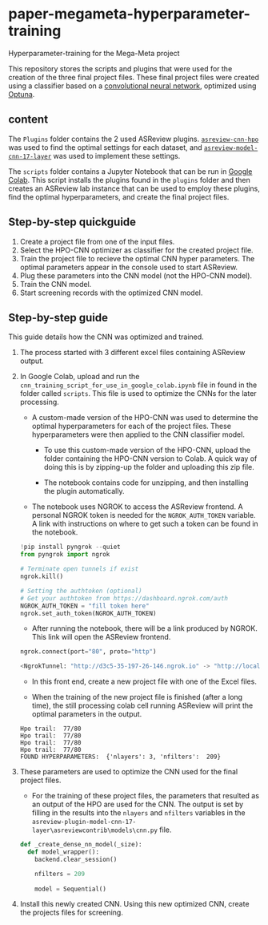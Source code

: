 # paper-megameta-hyperparameter-training
Hyperparameter-training for the Mega-Meta project

This repository stores the scripts and plugins that were used for the creation
of the three final project files. These final project files were created using a
classifier based on a [convolutional neural
network](https://github.com/JTeijema/asreview-plugin-model-cnn-17-layer),
optimized using [Optuna](https://github.com/optuna/optuna).

## content
The `Plugins` folder contains the 2 used ASReview plugins.
[`asreview-cnn-hpo`](https://github.com/BartJanBoverhof/asreview-cnn-hpo) was
used to find the optimal settings for each dataset, and
[`asreview-model-cnn-17-layer`](https://github.com/JTeijema/asreview-plugin-model-cnn-17-layer)
was used to implement these settings.

The `scripts` folder contains a Jupyter Notebook that can be run in [Google
Colab](https://colab.research.google.com/). This script installs the plugins
found in the `plugins` folder and then creates an ASReview lab instance that can
be used to employ these plugins, find the optimal hyperparameters, and create
the final project files.

## Step-by-step quickguide
1. Create a project file from one of the input files.
2. Select the HPO-CNN optimizer as classifier for the created project file.
3. Train the project file to recieve the optimal CNN hyper parameters. The
   optimal parameters appear in the console used to start ASReview.
4. Plug these parameters into the CNN model (not the HPO-CNN model).
5. Train the CNN model.
6. Start screening records with the optimized CNN model.

## Step-by-step guide
This guide details how the CNN was optimized and trained.

1. The process started with 3 different excel files containing ASReview output. 


2. In Google Colab, upload and run the
   `cnn_training_script_for_use_in_google_colab.ipynb` file in found in the
   folder called `scripts`. This file is used to optimize the CNNs for the later
   processing.

    - A custom-made version of the HPO-CNN was used to determine the optimal
      hyperparameters for each of the project files. These hyperparameters were
      then applied to the CNN classifier model. 

        - To use this custom-made version of the HPO-CNN, upload the folder
          containing the HPO-CNN version to Colab. A quick way of doing this is
          by zipping-up the folder and uploading this zip file. 

        - The notebook contains code for unzipping, and then installing the
          plugin automatically. 

    - The notebook uses NGROK to access the ASReview frontend. A personal NGROK
      token is needed for the `NGROK_AUTH_TOKEN` variable. A link with
      instructions on where to get such a token can be found in the notebook.

    ```python
    !pip install pyngrok --quiet
    from pyngrok import ngrok

    # Terminate open tunnels if exist
    ngrok.kill()

    # Setting the authtoken (optional)
    # Get your authtoken from https://dashboard.ngrok.com/auth
    NGROK_AUTH_TOKEN = "fill token here"
    ngrok.set_auth_token(NGROK_AUTH_TOKEN)
    ```

    - After running the notebook, there will be a link produced by NGROK. This
      link will open the ASReview frontend.  

    ```python
    ngrok.connect(port="80", proto="http")

    <NgrokTunnel: "http://d3c5-35-197-26-146.ngrok.io" -> "http://localhost:80">
    ```

    - In this front end, create a new project file with one of the Excel files.

    - When the training of the new project file is finished (after a long time),
      the still processing colab cell running ASReview will print the optimal
      parameters in the output.  

    ```
    Hpo trail:  77/80
    Hpo trail:  77/80
    Hpo trail:  77/80
    Hpo trail:  77/80
    FOUND HYPERPARAMETERS:  {'nlayers': 3, 'nfilters':  209}
    ```

3. These parameters are used to optimize the CNN used for the final project
   files. 

    - For the training of these project files, the parameters that resulted as
      an output of the HPO are used for the CNN. The output is set by filling in
      the results into the `nlayers` and `nfilters` variables in the
      `asreview-plugin-model-cnn-17-layer\asreviewcontrib\models\cnn.py` file. 

    ```python
    def _create_dense_nn_model(_size):
      def model_wrapper():
        backend.clear_session()

        nfilters = 209
        
        model = Sequential()
    ```

4. Install this newly created CNN. Using this new optimized CNN, create the
   projects files for screening.

